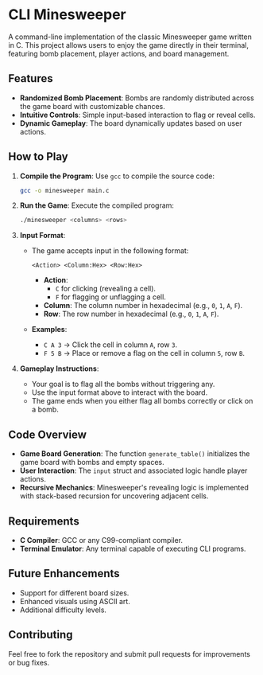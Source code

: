 
# CLI Minesweeper

A command-line implementation of the classic Minesweeper game written in C. This project allows users to enjoy the game directly in their terminal, featuring bomb placement, player actions, and board management.

## Features
- **Randomized Bomb Placement**: Bombs are randomly distributed across the game board with customizable chances.
- **Intuitive Controls**: Simple input-based interaction to flag or reveal cells.
- **Dynamic Gameplay**: The board dynamically updates based on user actions.

## How to Play

1. **Compile the Program**:
   Use `gcc` to compile the source code:
   ```bash
   gcc -o minesweeper main.c
   ```

2. **Run the Game**:
   Execute the compiled program:
   ```bash
   ./minesweeper <columns> <rows>
   ```

3. **Input Format**:
   - The game accepts input in the following format:
     ```
     <Action> <Column:Hex> <Row:Hex>
     ```
     - **Action**:
       - `C` for clicking (revealing a cell).
       - `F` for flagging or unflagging a cell.
     - **Column**: The column number in hexadecimal (e.g., `0`, `1`, `A`, `F`).
     - **Row**: The row number in hexadecimal (e.g., `0`, `1`, `A`, `F`).

   - **Examples**:
     - `C A 3` → Click the cell in column `A`, row `3`.
     - `F 5 B` → Place or remove a flag on the cell in column `5`, row `B`.

4. **Gameplay Instructions**:
   - Your goal is to flag all the bombs without triggering any.
   - Use the input format above to interact with the board.
   - The game ends when you either flag all bombs correctly or click on a bomb.

## Code Overview
- **Game Board Generation**: The function `generate_table()` initializes the game board with bombs and empty spaces.
- **User Interaction**: The `input` struct and associated logic handle player actions.
- **Recursive Mechanics**: Minesweeper's revealing logic is implemented with stack-based recursion for uncovering adjacent cells.

## Requirements
- **C Compiler**: GCC or any C99-compliant compiler.
- **Terminal Emulator**: Any terminal capable of executing CLI programs.

## Future Enhancements
- Support for different board sizes.
- Enhanced visuals using ASCII art.
- Additional difficulty levels.

## Contributing
Feel free to fork the repository and submit pull requests for improvements or bug fixes.
